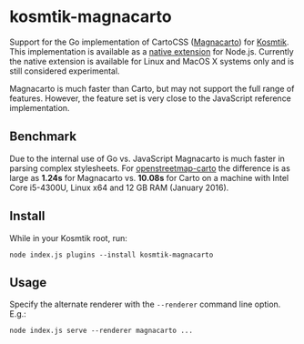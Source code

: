 # kosmtik-magnacarto

Support for the Go implementation of CartoCSS ([Magnacarto](https://github.com/omniscale/magnacarto))
for [Kosmtik](https://github.com/kosmtik/kosmtik). This implementation is available as a
[native extension](https://github.com/gmgeo/node-magnacarto) for Node.js. Currently the native extension is available
for Linux and MacOS X systems only and is still considered experimental.

Magnacarto is much faster than Carto, but may not support the full range of features. However, the feature set is very
close to the JavaScript reference implementation.

## Benchmark

Due to the internal use of Go vs. JavaScript Magnacarto is much faster in parsing complex stylesheets.
For [openstreetmap-carto](https://github.com/gravitystorm/openstreetmap-carto) the difference is as large
as **1.24s** for Magnacarto vs. **10.08s** for Carto on a machine with Intel Core i5-4300U, Linux x64
and 12 GB RAM (January 2016).

## Install

While in your Kosmtik root, run:

`node index.js plugins --install kosmtik-magnacarto`

## Usage

Specify the alternate renderer with the `--renderer` command line option. E.g.:

`node index.js serve --renderer magnacarto ...`
